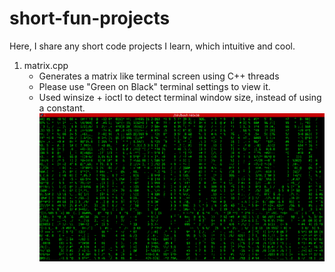 short-fun-projects
==================

Here, I share any short code projects I learn, which intuitive and cool.

1) matrix.cpp 
   - Generates a matrix like terminal screen using C++ threads
   - Please use "Green on Black" terminal settings to view it.
   - Used winsize + ioctl to detect terminal window size, instead of using a constant.
[![Screen](./matrix-screen/matrix.png)](./matrix-screen/matrix.png)
